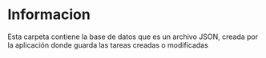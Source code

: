 # Informacion
Esta carpeta contiene la base de datos que es un archivo JSON, creada por la aplicación donde guarda las tareas creadas o modificadas
